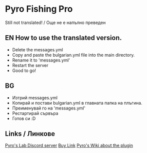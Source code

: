 # Pyro Fishing Pro
Still not translated! / Още не е напълно преведен
## EN How to use the translated version.
- Delete the messages.yml
- Copy and paste the bulgarian.yml file into the main directory.
- Rename it to 'messages.yml'
- Restart the server
- Good to go!
## BG
- Изтрий messages.yml
- Копирай и постави bulgarian.yml в главната папка на плъгина.
- Преименувай го на 'messages.yml'
- Рестартирай сървъра
- Готов си :D
## Links / Линкове
[Pyro's Lab Discord server](https://discord.gg/pyro-s-lab-492655781087543297)
[Buy Link](https://www.spigotmc.org/resources/pyrofishingpro-1-14-x-1-20-x-1-fishing-plugin-new-tournament-rework.60729/)
[Pyro's Wiki about the plugin](https://pyrotempus.gitbook.io/pyro-plugins/pyrofishingpro/splash-page)